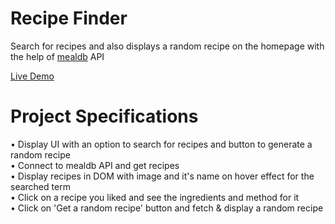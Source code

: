 # Recipe Finder
Search for recipes and also displays a random recipe on the homepage with the help of [mealdb](https://www.themealdb.com/) API

[Live Demo](https://recipes-searcher.netlify.app/)

# Project Specifications
• Display UI with an option to search for recipes and button to generate a random recipe                 
• Connect to mealdb API and get recipes                                                                  
• Display recipes in DOM with image and it's name on hover effect for the searched term                  
• Click on a recipe you liked and see the ingredients and method for it                                  
• Click on 'Get a random recipe' button and fetch & display a random recipe                                
